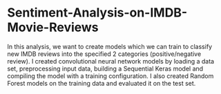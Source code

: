 # Sentiment-Analysis-on-IMDB-Movie-Reviews
In this analysis, we want to create models which we can train to classify new IMDB reviews into the specified 2 categories (positive/negative review). I created convolutional neural network models by loading a data set, preprocessing input data, building a Sequential Keras model and compiling the model with a training configuration. I also created Random Forest models on the training data and evaluated it on the test set.
